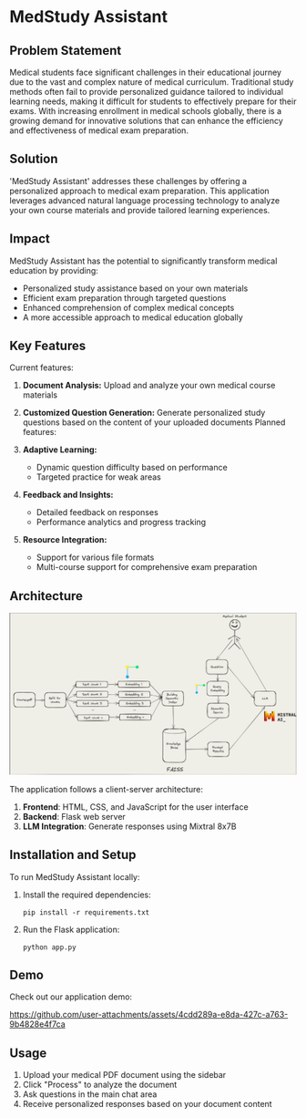 # MedStudy Assistant
## Problem Statement
Medical students face significant challenges in their educational journey due to the vast and complex nature of medical curriculum. Traditional study methods often fail to provide personalized guidance tailored to individual learning needs, making it difficult for students to effectively prepare for their exams. With increasing enrollment in medical schools globally, there is a growing demand for innovative solutions that can enhance the efficiency and effectiveness of medical exam preparation.
## Solution
'MedStudy Assistant' addresses these challenges by offering a personalized approach to medical exam preparation. This application leverages advanced natural language processing technology to analyze your own course materials and provide tailored learning experiences.
## Impact
MedStudy Assistant has the potential to significantly transform medical education by providing:
- Personalized study assistance based on your own materials
- Efficient exam preparation through targeted questions
- Enhanced comprehension of complex medical concepts
- A more accessible approach to medical education globally
## Key Features
Current features:
1. **Document Analysis:** Upload and analyze your own medical course materials
2. **Customized Question Generation:** Generate personalized study questions based on the content of your uploaded documents
Planned features:
3. **Adaptive Learning:**
   - Dynamic question difficulty based on performance
   - Targeted practice for weak areas
   
4. **Feedback and Insights:**
   - Detailed feedback on responses
   - Performance analytics and progress tracking
   
5. **Resource Integration:**
   - Support for various file formats
   - Multi-course support for comprehensive exam preparation

## Architecture
![Architecture Diagram](architecture.png)

The application follows a client-server architecture:
1. **Frontend**: HTML, CSS, and JavaScript for the user interface
2. **Backend**: Flask web server
7. **LLM Integration**: Generate responses using Mixtral 8x7B
## Installation and Setup
To run MedStudy Assistant locally:
1. Install the required dependencies:
   ```
   pip install -r requirements.txt
   ```
2. Run the Flask application:
   ```
   python app.py
   ```
## Demo
Check out our application demo:


https://github.com/user-attachments/assets/4cdd289a-e8da-427c-a763-9b4828e4f7ca


## Usage
1. Upload your medical PDF document using the sidebar
2. Click "Process" to analyze the document
3. Ask questions in the main chat area
4. Receive personalized responses based on your document content
